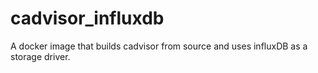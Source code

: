 cadvisor_influxdb
=================

A docker image that builds cadvisor from source and uses influxDB as a storage driver.
